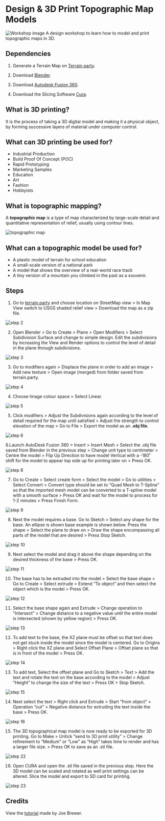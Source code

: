 #  Design & 3D Print Topographic Map Models
![Workshop image](https://github.com/ayeshaf9/3d_topographic_maps/blob/master/Images/workshop.PNG)
A design workshop to learn how to model and print topographic maps in 3D.

## Dependencies
1. Generate a Terrain Map on [Terrain party](http://terrain.party/).

2. Download [Blender](https://www.blender.org/download/).
3. Download [Autodesk Fusion 360](https://www.autodesk.com/products/fusion-360/overview#banner).
4. Download the Slicing Software [Cura](https://ultimaker.com/en/products/ultimaker-cura-software).

## What is 3D printing?
 It is the process of taking a 3D digital model and making it a physical object, by forming successive layers of material under computer control.

## What can 3D printing be used for?
- Industrial Production
- Build Proof Of Concept (POC)
- Rapid Prototyping
- Marketing Samples
- Education
- Art
- Fashion
- Hobbyists

## What is topographic mapping?
A **topographic map** is a type of map characterized by large-scale detail and quantitative representation of relief, usually using contour lines. 

![topographic map](https://github.com/ayeshaf9/3d_topographic_maps/blob/master/Images/topographicmap.PNG)

## What can a topographic model be used for?
- A plastic model of terrain for school education
- A small-scale version of a national park
- A model that shows the overview of a real-world race track
- A tiny version of a mountain you climbed in the past as a souvenir. 

## Steps

1. Go to [terrain.party](http://terrain.party/) and choose location on StreetMap view > In Map View switch to USGS shaded relief view > Download the map as a zip file.

![step 2](https://github.com/ayeshaf9/3d_topographic_maps/blob/master/Images/step2.PNG)

2. Open Blender > Go to Create > Plane > Open Modifiers > Select Subdivision Surface and change to simple design. Edit the subdivisions by increasing the View and Render options to control the level of detail in the plane through subdivisions.

![step 3](https://github.com/ayeshaf9/3d_topographic_maps/blob/master/Images/step3.PNG)

3. Go to modifiers again > Displace the plane in order to add an image > Add new texture > Open image (merged) from folder saved from terrain.party.

![step 4](https://github.com/ayeshaf9/3d_topographic_maps/blob/master/Images/step4.PNG)

4. Choose Image colour space > Select Linear.

![step 5](https://github.com/ayeshaf9/3d_topographic_maps/blob/master/Images/step5.PNG)

5. Click modifiers > Adjust the Subdivisions again according to the level of detail required for the map until satisfied > Adjust the strength to control elevation of the map > Go to File > Export the model as an **.obj file**.

![step 6](https://github.com/ayeshaf9/3d_topographic_maps/blob/master/Images/step6.PNG)

6.Launch AutoDesk Fusion 360 > Insert  > Insert Mesh > Select the .obj file saved from Blender in the previous step > Change unit type to centimeter > Centre the model > Flip Up Direction to have model Vertical with a -180˚ shift for the model to appear top side up for printing later on > Press OK. 

![step 8](https://github.com/ayeshaf9/3d_topographic_maps/blob/master/Images/step8.PNG)

7. Go to Create > Select create form > Select the model > Go to utilities > Select Convert > Convert type should be set to “Quad Mesh to T-Spline” so that the imported mesh model can be converted to a T-spline model with a smooth surface > Press OK and wait for the model to process for 1-2 minutes > Press Finish Form.

![step 9](https://github.com/ayeshaf9/3d_topographic_maps/blob/master/Images/step9.PNG)

8. Next the model requires a base. Go to Sketch > Select any shape for the base. An ellipse is shown base example is shown below. Press the shape > Select the plane to draw on > Draw the shape encompassing all parts of the model that are desired > Press Stop Sketch.

![step 10](https://github.com/ayeshaf9/3d_topographic_maps/blob/master/Images/step10.PNG)

9. Next select the model and drag it above the shape depending on the desired thickness of the base > Press OK. 

![step 11](https://github.com/ayeshaf9/3d_topographic_maps/blob/master/Images/step11.PNG)

10.  The base has to be extruded into the model > Select the base shape > Go to Create > Select extrude > Extend “To object” and then select the object which is the model > Press OK. 

![step 12](https://github.com/ayeshaf9/3d_topographic_maps/blob/master/Images/step12.PNG)

11. Select the base shape again and Extrude > Change operation to “Intersect” > Change distance to a negative value until the entire model is intersected (shown by yellow region) > Press OK. 

![step 13](https://github.com/ayeshaf9/3d_topographic_maps/blob/master/Images/step13.PNG)

12. To add text to the base, the XZ plane must be offset so that text does not get stuck inside the model since the model is centered. Go to Origins >  Right click the XZ plane and Select Offset Plane > Offset plane so that is in front of the model > Press OK.

![step 14](https://github.com/ayeshaf9/3d_topographic_maps/blob/master/Images/step14.PNG)

13. To add text, Select the offset plane and Go to Sketch > Text > Add the text and rotate the text on the base according to the model > Adjust “Height” to change the size of the text > Press OK > Stop Sketch. 

![step 15](https://github.com/ayeshaf9/3d_topographic_maps/blob/master/Images/step15.PNG)

14. Next select the text > Right click and Extrude > Start “from object” > Operation “cut” > Negative distance for extruding the text inside the base > Press OK.

![step 16](https://github.com/ayeshaf9/3d_topographic_maps/blob/master/Images/step16-1.PNG)

15. The 3D topographical map model is now ready to be exported for 3D printing. Go to Make > Untick “send to 3D print utility” > Change refinement to “Medium” or “Low” as “High” takes time to render and has a larger file size. > Press OK to save as an .stl file. 

![step 22](https://github.com/ayeshaf9/3d_topographic_maps/blob/master/Images/step22.png)

16. Open CURA and open the .stl file saved in the previous step. Here the 3D model can be scaled and rotated as well print settings can be altered. Slice the model and export to SD card for printing.

![step 23](https://github.com/ayeshaf9/3d_topographic_maps/blob/master/Images/step23.png)

## Credits

View the [tutorial](https://www.youtube.com/watch?v=bSNy9iUqDbI) made by Joe Brewer.
